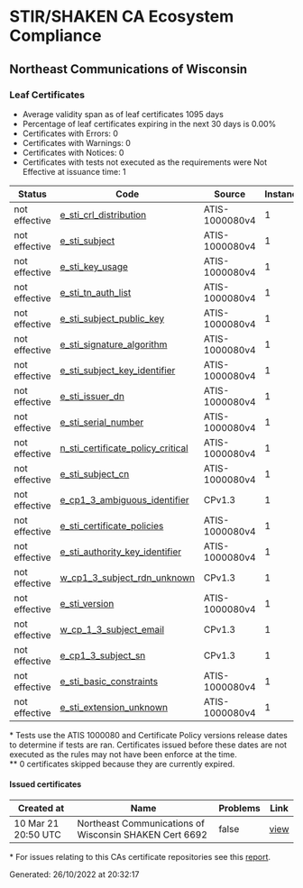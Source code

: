 # STIR/SHAKEN CA Ecosystem Compliance

## Northeast Communications of Wisconsin

### Leaf Certificates

- Average validity span as of leaf certificates 1095 days
- Percentage of leaf certificates expiring in the next 30 days is 0.00%
- Certificates with Errors: 0
- Certificates with Warnings: 0
- Certificates with Notices: 0
- Certificates with tests not executed as the requirements were Not Effective at issuance time: 1

| Status | Code | Source | Instances |
|--------|------|--------|-----------|
| not effective | [e_sti_crl_distribution](ISSUES/e_sti_crl_distribution.md#leaf-certificates) | ATIS-1000080v4 | 1 |
| not effective | [e_sti_subject](ISSUES/e_sti_subject.md#leaf-certificates) | ATIS-1000080v4 | 1 |
| not effective | [e_sti_key_usage](ISSUES/e_sti_key_usage.md#leaf-certificates) | ATIS-1000080v4 | 1 |
| not effective | [e_sti_tn_auth_list](ISSUES/e_sti_tn_auth_list.md#leaf-certificates) | ATIS-1000080v4 | 1 |
| not effective | [e_sti_subject_public_key](ISSUES/e_sti_subject_public_key.md#leaf-certificates) | ATIS-1000080v4 | 1 |
| not effective | [e_sti_signature_algorithm](ISSUES/e_sti_signature_algorithm.md#leaf-certificates) | ATIS-1000080v4 | 1 |
| not effective | [e_sti_subject_key_identifier](ISSUES/e_sti_subject_key_identifier.md#leaf-certificates) | ATIS-1000080v4 | 1 |
| not effective | [e_sti_issuer_dn](ISSUES/e_sti_issuer_dn.md#leaf-certificates) | ATIS-1000080v4 | 1 |
| not effective | [e_sti_serial_number](ISSUES/e_sti_serial_number.md#leaf-certificates) | ATIS-1000080v4 | 1 |
| not effective | [n_sti_certificate_policy_critical](ISSUES/n_sti_certificate_policy_critical.md#leaf-certificates) | ATIS-1000080v4 | 1 |
| not effective | [e_sti_subject_cn](ISSUES/e_sti_subject_cn.md#leaf-certificates) | ATIS-1000080v4 | 1 |
| not effective | [e_cp1_3_ambiguous_identifier](ISSUES/e_cp1_3_ambiguous_identifier.md#leaf-certificates) | CPv1.3 | 1 |
| not effective | [e_sti_certificate_policies](ISSUES/e_sti_certificate_policies.md#leaf-certificates) | ATIS-1000080v4 | 1 |
| not effective | [e_sti_authority_key_identifier](ISSUES/e_sti_authority_key_identifier.md#leaf-certificates) | ATIS-1000080v4 | 1 |
| not effective | [w_cp1_3_subject_rdn_unknown](ISSUES/w_cp1_3_subject_rdn_unknown.md#leaf-certificates) | CPv1.3 | 1 |
| not effective | [e_sti_version](ISSUES/e_sti_version.md#leaf-certificates) | ATIS-1000080v4 | 1 |
| not effective | [w_cp_1_3_subject_email](ISSUES/w_cp_1_3_subject_email.md#leaf-certificates) | CPv1.3 | 1 |
| not effective | [e_cp1_3_subject_sn](ISSUES/e_cp1_3_subject_sn.md#leaf-certificates) | CPv1.3 | 1 |
| not effective | [e_sti_basic_constraints](ISSUES/e_sti_basic_constraints.md#leaf-certificates) | ATIS-1000080v4 | 1 |
| not effective | [e_sti_extension_unknown](ISSUES/e_sti_extension_unknown.md#leaf-certificates) | ATIS-1000080v4 | 1 |

\* Tests use the ATIS 1000080 and Certificate Policy versions release dates to determine if tests are ran. Certificates issued before these dates are not executed as the rules may not have been enforce at the time.\
\*\* 0 certificates skipped because they are currently expired.

#### Issued certificates

| Created at | Name | Problems | Link |
|------------|------|----------|------|
| 10 Mar 21 20:50 UTC | Northeast Communications of Wisconsin SHAKEN Cert 6692 | false | [view](9222d3511c26fbbd28117b4bbf80e8b54753b3a3%2FREADME.md) |

\* For issues relating to this CAs certificate repositories see this [report](URL.md).

Generated: 26/10/2022 at 20:32:17